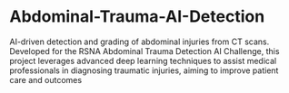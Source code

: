 # Abdominal-Trauma-AI-Detection
AI-driven detection and grading of abdominal injuries from CT scans. Developed for the RSNA Abdominal Trauma Detection AI Challenge, this project leverages advanced deep learning techniques to assist medical professionals in diagnosing traumatic injuries, aiming to improve patient care and outcomes

